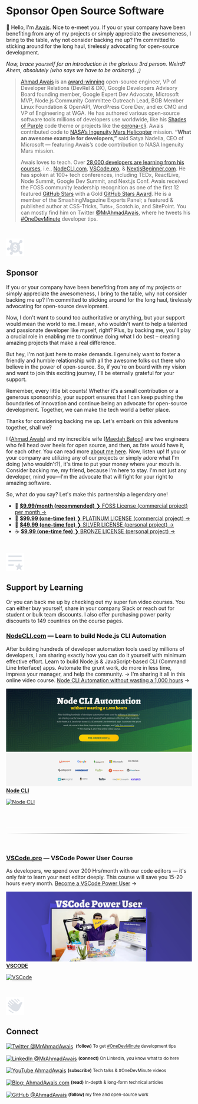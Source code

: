 # Sponsor Open Source Software

👋 Hello, I'm [Awais](https://twitter.com/MrAhmadAwais/). Nice to e-meet you. If you or your company have been benefiting from any of my projects or simply appreciate the awesomeness, I bring to the table, why not consider backing me up? I'm committed to sticking around for the long haul, tirelessly advocating for open-source development.

_Now, brace yourself for an introduction in the glorious 3rd person. Weird? Ahem, absolutely (who says we have to be ordinary). ;)_

<blockquote>
<p><a href="https://twitter.com/MrAhmadAwais/">Ahmad Awais</a> is an <a href="https://www.linkedin.com/feed/update/urn:li:activity:6790272195416350720/">award-winning</a> open-source engineer,​ VP of Developer Relations (DevRel &amp; DX), Google Developers Advisory Board founding member, Google Expert ​Dev Advocate, Microsoft MVP, Node.js Community Committee Outreach Lead, BGB Member Linux Foundation &amp; OpenAPI, WordPress Core​ Dev, and ex CMO and VP ​of ​Engineering​​ at WGA. He has authored various open-source software tools millions of developers use worldwide, like his <a href="https://ShadesOfPurple.pro/more">Shades of Purple</a> code theme​ or projects like the​ <a href="https://github.com/AhmadAwais/corona-cli">corona-cli</a>. Awais contributed code to <a href="https://ahmadawais.com/my-open-source-code-contribution-to-nasas-ingenuity-helicopter-goes-to-mars/">NASA’s Ingenuity Mars Helicopter</a> mission. <strong>“What an awesome example for developers,”</strong> said Satya Nadella, CEO of Microsoft — featuring Awais’s code contribution to NASA Ingenuity Mars mission.</p>

 <p>​Awais ​loves to teach. Over <a href="https://ahmadawais.com/courses/">28,000 developers are learning from his courses</a>, i.e., <a href="https://NodeCLI.com/?utm_medium=referral&amp;utm_campaign=speaking">NodeCLI.com</a>, <a href="https://VSCode.pro/?utm_medium=referral&amp;utm_campaign=speaking">VSCode.pro</a>, &amp;​ <a href="https://NextjsBeginner.com/?utm_medium=referral&amp;utm_campaign=speaking">NextjsBeginner.com</a>​​. He has spoken at 100+ tech conferences, including TEDx, ReactLive, Node Summit, Google Dev Summit, and Next.js Conf. ​Awais received the FOSS community leadership recognition as one of the first 12 featured <a href="https://ahmadawais.com/github-stars/">GitHub Stars</a> with a Gold <a href="https://www.linkedin.com/feed/update/urn:li:activity:6790272195416350720/">GitHub Stars Award</a>. ​He is a member of the SmashingMagazine Experts Panel; a featured &amp; published author at CSS-Tricks, Tuts+, Scotch.io, and SitePoint. You can mostly find ​him on Twitter <a href="https://twitter.com/MrAhmadAwais/">@MrAhmadAwais</a>, where he tweets his <a href="https://Awais.dev/odmt">#OneDevMinute</a> developer tips.​</p>
</blockquote>
<br>

[![👌](https://raw.githubusercontent.com/ahmadawais/stuff/master/images/git/sponsor.png)](./../../)

## Sponsor

If you or your company have been benefiting from any of my projects or simply appreciate the awesomeness, I bring to the table, why not consider backing me up? I'm committed to sticking around for the long haul, tirelessly advocating for open-source development.

Now, I don't want to sound too authoritative or anything, but your support would mean the world to me. I mean, who wouldn't want to help a talented and passionate developer like myself, right? Plus, by backing me, you'll play a crucial role in enabling me to continue doing what I do best – creating amazing projects that make a real difference.

But hey, I'm not just here to make demands. I genuinely want to foster a friendly and humble relationship with all the awesome folks out there who believe in the power of open-source. So, if you're on board with my vision and want to join this exciting journey, I'll be eternally grateful for your support.

Remember, every little bit counts! Whether it's a small contribution or a generous sponsorship, your support ensures that I can keep pushing the boundaries of innovation and continue being an advocate for open-source development. Together, we can make the tech world a better place.

Thanks for considering backing me up. Let's embark on this adventure together, shall we?


I ([Ahmad Awais](https://twitter.com/mrahmadawais/)) and my incredible wife ([Maedah Batool](https://twitter.com/MaedahBatool/)) are two engineers who fell head over heels for open source, and then, as fate would have it, for each other. You can read more [about me here](https://ahmadawais.com/about). Now, listen up! If you or your company are utilizing any of our projects or simply adore what I'm doing (who wouldn't?), it's time to put your money where your mouth is. Consider backing me, my friend, because I'm here to stay. I'm not just any developer, mind you—I'm the advocate that will fight for your right to amazing software. 

So, what do you say? Let's make this partnership a legendary one!

- 🌟  [**$9.99/month (recommended)** ❯ FOSS License (commercial project) per month →](https://pay.paddle.com/checkout/540217)
- 🚀  [**$99.99 (one-time fee)** ❯ PLATINUM LICENSE (commercial project) →](https://pay.paddle.com/checkout/515568)
- 🔰  [**$49.99 (one-time fee)** ❯ SILVER LICENSE (personal project) →](https://pay.paddle.com/checkout/527253)
- ☕️   [**$9.99 (one-time fee)** ❯ BRONZE LICENSE (personal project) →](https://pay.paddle.com/checkout/527254)

<br>

[![📃](https://raw.githubusercontent.com/ahmadawais/stuff/master/images/git/license.png)](./../../)

## Support by Learning

Or you can back me up by checking out my super fun video courses. You can either buy yourself, share in your company Slack or reach out for student or bulk team discounts. I also offer purchasing power parity discounts to 149 countries on the course pages.

### [NodeCLI.com][ncli] — Learn to build Node.js CLI Automation

After building hundreds of developer automation tools used by millions of developers, I am sharing exactly how you can do it yourself with minimum effective effort. Learn to build Node.js & JavaScript-based CLI (Command Line Interface) apps. Automate the grunt work, do more in less time, impress your manager, and help the community.
→ I'm sharing it all in this online video course. <a href="https://nodecli.com/?utm_source=FOSS&utm_medium=FOSS&utm_campaign=GitHub-Repo-Sponsor" target="_blank">Node CLI Automation
without wasting a 1,000 hours</a> →</p>

<a href="https://nodecli.com/?utm_source=FOSS&utm_medium=FOSS&utm_campaign=GitHub-Repo-Sponsor" target="_blank"><img src="https://raw.githubusercontent.com/ahmadawais/stuff/master/nodecli/featured.jpg" /><br><strong>Node CLI</strong></a>

[![Node CLI](https://img.shields.io/badge/-NodeCLI.com%20%E2%86%92-gray.svg?colorB=488640&style=flat)](https://nodecli.com/?utm_source=FOSS&utm_medium=FOSS&utm_campaign=GitHub-Repo-Sponsor)

<br>

![hr](https://raw.githubusercontent.com/ahmadawais/stuff/master/changelog/dark-hr.png#gh-dark-mode-only)
![hr](https://raw.githubusercontent.com/ahmadawais/stuff/master/changelog/light-hr.png#gh-light-mode-only)

<br>

### [VSCode.pro][vsc] — VSCode Power User Course

As developers, we spend over 200 Hrs/month with our code editors — it's only fair to learn your next editor deeply. This course will save you 15-20 hours every month.  <a href="https://vscode.pro/?utm_source=FOSS&utm_medium=FOSS&utm_campaign=GitHub-Repo-Sponsor" target="_blank">Become a VSCode Power User</a> →</p>

<a href="https://vscode.pro/?utm_source=FOSS&utm_medium=FOSS&utm_campaign=GitHub-Repo-Sponsor" target="_blank"><img src="https://raw.githubusercontent.com/ahmadawais/stuff/master/images/vscodepro/VSCode.jpeg" /><br><strong>VSCODE</strong></a>

[![VSCode](https://img.shields.io/badge/-VSCode.pro%20%E2%86%92-gray.svg?colorB=4D2AFF&style=flat)](https://VSCode.pro/?utm_source=FOSS&utm_medium=FOSS&utm_campaign=GitHub-Repo-Sponsor)

<br>

[![🙌](https://raw.githubusercontent.com/ahmadawais/stuff/master/images/git/connect.png)](./../../)

## Connect

<div align="left">
    <p><a href="https://twitter.com/MrAhmadAwais/"><img alt="Twitter @MrAhmadAwais" align="center" src="https://img.shields.io/badge/-@MrAhmadAwais-gray.svg?colorA=6A788D&colorB=1da1f2&style=for-the-badge" /></a>&nbsp;<small> <strong>(follow)</strong> To get <a href="https://Awais.dev/odmt">#OneDevMinute</a> development tips</small></p>
    <p><a href="https://www.linkedin.com/in/MrAhmadAwais/"><img alt="LinkedIn @MrAhmadAwais" align="center" src="https://img.shields.io/badge/LINKEDIN-gray.svg?colorA=0A6DA5&colorB=0A6DA5&style=for-the-badge" /></a>&nbsp;<small><strong>(connect)</strong> On LinkedIn, you know what to do here</small></p>
    <p><a href="https://youtube.com/AhmadAwais?sub_confirmation=1"><img alt="YouTube AhmadAwais" align="center" src="https://img.shields.io/badge/YOUTUBE-gray.svg?colorA=F6251D&colorB=F6251D&style=for-the-badge" /></a>&nbsp;<small><strong>(subscribe)</strong> Tech talks & #OneDevMinute videos</small></p>
    <p><a href="https://AhmadAwais.com/"><img alt="Blog: AhmadAwais.com" align="center" src="https://img.shields.io/badge/-MY%20BLOG-gray.svg?colorA=6A788D&colorB=6A788D&style=for-the-badge" /></a>&nbsp;<small><strong>(read)</strong> In-depth & long-form technical articles</small></p>
	<div align="left">
    <p><a href="https://github.com/ahmadawais"><img alt="GitHub @AhmadAwais" align="center" src="https://img.shields.io/badge/-GitHub-gray.svg?colorA=6A788D&colorB=6A788D&style=for-the-badge" /></a>&nbsp;<small><strong>(follow)</strong> my free and open-source work</small></p>

</div>


[vsc]: https://vscode.pro/?utm_source=FOSS&utm_medium=FOSS&utm_campaign=GitHub-Repo-Sponsor
[ncli]: https://nodecli.com/?utm_source=FOSS&utm_medium=FOSS&utm_campaign=GitHub-Repo-Sponsor
[sponsor]: https://github.com/AhmadAwais/sponsor

